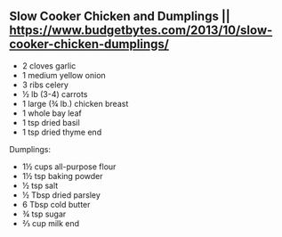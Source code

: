 ## Slow Cooker Chicken and Dumplings || https://www.budgetbytes.com/2013/10/slow-cooker-chicken-dumplings/

- 2 cloves garlic
- 1 medium yellow onion
- 3 ribs celery
- ½ lb (3-4) carrots
- 1 large (¾ lb.) chicken breast
- 1 whole bay leaf
- 1 tsp dried basil
- 1 tsp dried thyme
end

Dumplings:

- 1½ cups all-purpose flour
- 1½ tsp baking powder
- ½ tsp salt
- ½ Tbsp dried parsley
- 6 Tbsp cold butter
- ¾ tsp sugar
- ⅔ cup milk
end